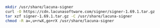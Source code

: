 ﻿```sh
mkdir /usr/share/lacuna-signer
curl -O https://cdn.lacunasoftware.com/signer/signer-1.69.1.tar.gz
tar xzf signer-1.69.1.tar.gz -C /usr/share/lacuna-signer
chmod -R a=,u+rwX,go+rX /usr/share/lacuna-signer
```
